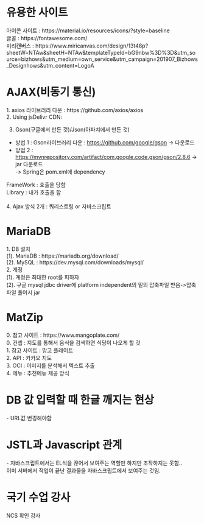 <h1>유용한 사이트</h1>
아이콘 사이트 : https://material.io/resources/icons/?style=baseline<br>
글꼴 : https://fontawesome.com/<br>
미리캔버스 : https://www.miricanvas.com/design/13t48p?sheetW=NTAw&sheetH=NTAw&templateTypeId=bG9nbw%3D%3D&utm_source=bizhows&utm_medium=own_service&utm_campaign=201907_Bizhows_Designhows&utm_content=LogoA

<h1>AJAX(비동기 통신)</h1>
1. axios 라이브러리 다운 : https://github.com/axios/axios<br>
2. Using jsDelivr CDN: <script src="https://cdn.jsdelivr.net/npm/axios/dist/axios.min.js"></script><br>

3. Gson(구글에서 만든 것)/Json(아파치에서 만든 것)
- 방법 1 : Gson라이브러리 다운 : https://github.com/google/gson -> 다운로드<br>
- 방법 2 : https://mvnrepository.com/artifact/com.google.code.gson/gson/2.8.6 -> jar 다운로드<br>
-> Spring은 pom.xml에 dependency<br>

FrameWork : 호출을 당함<br>
Library : 내가 호출을 함<br>
<br>
4.  Ajax 방식 2개 : 쿼리스트링 or 자바스크립트 <br>

<h1>MariaDB</h1>
1. DB 설치<br>
  (1). MariaDB : https://mariadb.org/download/<br>
  (2). MySQL : https://dev.mysql.com/downloads/mysql/<br>
2. 계정<br>
  (1). 계정은 최대한 root를 피하자<br>
  (2). 구글 mysql jdbc driver에 platform independent의 밑의 압축파일 받음->압축파일 풀어서 jar<br>


<h1>MatZip</h1>
0. 참고 사이트 : https://www.mangoplate.com/<br>
0. 컨셉 : 지도를 통해서 음식을 검색하면 식당이 나오게 할 것<br>
1. 참고 사이트 : 망고 플레이트<br>
2. API : 카카오 지도<br>
3. OCI : 이미지를 분석해서 텍스트 추출<br>
4. 메뉴 : 추천메뉴 제공 방식<br>

<h1>DB 값 입력할 때 한글 깨지는 현상</h1>
- URL값 변경해야함<br>

<h1>JSTL과 Javascript 관계</h1>
-  자바스크립트에서는 EL식을 끊어서 보여주는 역할만 하지만 조작하지는 못함..<br>
이미 서버에서 작업이 끝난 결과물을 자바스크립트에서 보여주는 것임.<br>

<h1>국기 수업 강사</h1>
NCS 확인 강사
